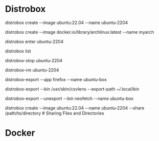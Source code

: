 # Distrobox

distrobox create --image ubuntu:22.04 --name ubuntu-2204

distrobox create --image docker.io/library/archlinux:latest --name myarch

distrobox enter ubuntu-2204

distrobox list

distrobox-stop ubuntu-2204

distrobox-rm ubuntu-2204

distrobox-export --app firefox --name ubuntu-box

distrobox-export --bin /usr/sbin/csvlens --export-path ~/.local/bin

distrobox-export --unexport --bin neofetch --name ubuntu-box

distrobox create --image ubuntu:22.04 --name ubuntu-2204 --share /path/to/directory # Sharing Files and Directories

# Docker
